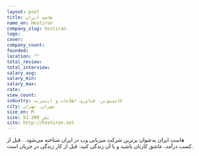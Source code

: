 ```yaml
---
layout: post
title: هاست ایران
name_en: Hostiran
company_slug: hostiran
logo: 
cover: 
company_count:
founded:
location: ""
total_review: 
total_interview: 
salary_avg: 
salary_min: 
salary_max: 
rate: 
view_count: 
industry: کامپیوتر، فناوری اطلاعات و اینترنت
city: تهران, تهران
size_en: M
size: 51-200 نفر
site: http://hostiran.net
---
```


هاست ایران به‌عنوان برترین شرکت میزبانی وب در ایران شناخته می‌شود.  . قبل از کسب درآمد، عاشق کارتان باشید و با آن زندگی کنید. قبل از کار زندگی در جریان است.
